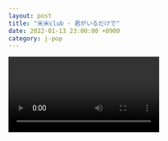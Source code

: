 ```yaml
---
layout: post
title: "米米club - 君がいるだけで"
date: 2022-01-13 23:00:00 +0900
category: j-pop
---
```


<div class="video-container">
    <video id="player" class="video-js vjs-default-skin vjs-big-play-centered" data-json="/public/json/j-pop/米米club - 君がいるだけで.json"></video>
</div>

```
```